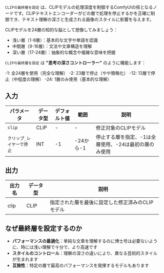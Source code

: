 `CLIPの最終層を設定` は、CLIPモデルの処理深度を制御するComfyUIの核となるノードです。CLIPテキストエンコーダーがどの層で処理を停止するかを正確に制御でき、テキスト理解の深さと生成される画像のスタイルに影響を与えます。

CLIPモデルを24層の知的な脳として想像してみましょう：

- 浅い層（1-8層）：基本的な文字や単語を認識
- 中間層（9-16層）：文法や文章構造を理解
- 深い層（17-24層）：抽象的な概念や複雑な意味を把握

`CLIPの最終層を設定` は **"思考の深さコントローラー"** のように機能します：

-1: 全24層を使用（完全な理解）
-2: 23層で停止（やや簡略化）
-12: 13層で停止（中程度の理解）
-24: 1層のみ使用（基本的な理解）

## 入力

| パラメータ | データ型 | デフォルト値 | 範囲 | 説明 |
|-----------|----------|--------------|------|------|
| `clip` | CLIP | - | - | 修正対象のCLIPモデル |
| `クリップ_レイヤーで停止` | INT | -1 | -24から-1 | 停止する層を指定、-1は全層使用、-24は最初の層のみ使用 |

## 出力

| 出力名 | データ型 | 説明 |
|--------|----------|------|
| clip | CLIP | 指定された層を最後に設定した修正済みのCLIPモデル |

## なぜ最終層を設定するのか

- **パフォーマンスの最適化**：単純な文章を理解するのに博士号は必要ないように、時には浅い理解で十分で、より高速です
- **スタイルのコントロール**：理解の深さの違いにより、異なる芸術的スタイルが生まれます
- **互換性**：特定の層で最高のパフォーマンスを発揮するモデルもあります
